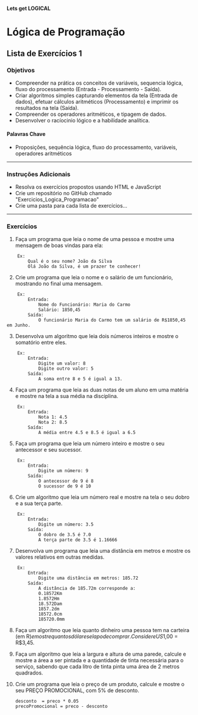 #### Lets get LOGICAL

# Lógica de Programação 
## Lista de Exercícios 1 
### Objetivos
- Compreender na prática os conceitos de variáveis, sequencia lógica, fluxo do processamento (Entrada - Processamento - Saída). 
- Criar algoritmos simples capturando elementos da tela (Entrada de dados), efetuar cálculos aritméticos (Processamento) e imprimir os resultados na tela (Saída). 
- Compreender os operadores aritméticos, e tipagem de dados.   
- Desenvolver o racíocinio lógico e a habilidade analítica. 
#### Palavras Chave  
- Proposições, sequência lógica, fluxo do processamento, variáveis, operadores aritméticos

---
### Instruções Adicionais 
- Resolva os exercícios propostos usando HTML e JavaScript
- Crie um repositório no GitHub chamado "Exercicios_Logica_Programacao"
- Crie uma pasta para cada lista de exercícios...  

--- 
### Exercícios 

1. Faça um programa que leia o nome de uma pessoa e mostre uma mensagem de boas vindas para ela:  
~~~
    Ex:   
        Qual é o seu nome? João da Silva  
        Olá João da Silva, é um prazer te conhecer!  
~~~

2. Crie um programa que leia o nome e o salário de um funcionário, mostrando no final uma mensagem.

~~~
    Ex:
        Entrada: 
            Nome do Funcionário: Maria do Carmo
            Salário: 1850,45
        Saída:
            O funcionário Maria do Carmo tem um salário de R$1850,45 em Junho.
~~~

3.  Desenvolva um algoritmo que leia dois números inteiros e mostre o somatório entre eles.
~~~
    Ex:
        Entrada: 
            Digite um valor: 8
            Digite outro valor: 5
        Saída:
            A soma entre 8 e 5 é igual a 13.
~~~

4. Faça um programa que leia as duas notas de um aluno em uma matéria e mostre na tela a sua média na disciplina.
~~~
    Ex:
        Entrada:
            Nota 1: 4.5   
            Nota 2: 8.5   
        Saída:
            A média entre 4.5 e 8.5 é igual a 6.5 
~~~

5. Faça um programa que leia um número inteiro e mostre o seu antecessor e seu sucessor.
~~~
    Ex:
        Entrada:
            Digite um número: 9
        Saída:
            O antecessor de 9 é 8
            O sucessor de 9 é 10
~~~
6. Crie um algoritmo que leia um número real e mostre na tela o seu dobro e a sua terça parte.
~~~
    Ex:
        Entrada:
            Digite um número: 3.5
        Saída:
            O dobro de 3.5 é 7.0
            A terça parte de 3.5 é 1.16666
~~~
7.  Desenvolva um programa que leia uma distância em metros e mostre os valores relativos em outras medidas.
~~~
    Ex:
        Entrada:
            Digite uma distância em metros: 185.72
        Saída:
            A distância de 185.72m corresponde a:
            0.18572Km
            1.8572Hm
            18.572Dam
            1857.2dm
            18572.0cm
            185720.0mm
~~~

8.  Faça um algoritmo que leia quanto dinheiro uma pessoa tem na carteira (em R$) e mostre quantos dólares ela pode comprar. Considere US$1,00 = R$3,45.


9.  Faça um algoritmo que leia a largura e altura de uma parede, calcule e mostre a área a ser pintada e a quantidade de tinta necessária para o serviço, sabendo que cada litro de tinta pinta uma área de 2 metros quadrados.

10. Crie um programa que leia o preço de um produto, calcule e mostre o seu PREÇO PROMOCIONAL, com 5% de desconto.

        desconto  = preco * 0.05 
        precoPromocional = preco - desconto